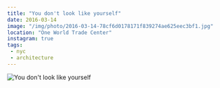 ```yaml
---
title: "You don't look like yourself"
date: 2016-03-14
image: "/img/photo/2016-03-14-78cf6d0178171f839274ae625eec3bf1.jpg"
location: "One World Trade Center"
instagram: true
tags:
 - nyc
 - architecture
---
```


![You don't look like yourself](/img/photo/2016-03-14-78cf6d0178171f839274ae625eec3bf1.jpg)
